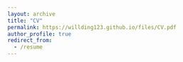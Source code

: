 ```yaml
---
layout: archive
title: "CV"
permalink: https://willding123.github.io/files/CV.pdf
author_profile: true
redirect_from:
  - /resume
---
```




